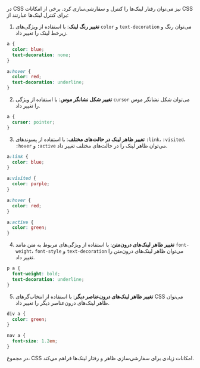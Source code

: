 در CSS نیز می‌توان رفتار لینک‌ها را کنترل و سفارشی‌سازی کرد. برخی از امکانات CSS برای کنترل لینک‌ها عبارتند از:

1. **تغییر رنگ لینک**: با استفاده از ویژگی‌های `color` و `text-decoration` می‌توان رنگ و زیرخط لینک را تغییر داد.

```css
a {
  color: blue;
  text-decoration: none;
}

a:hover {
  color: red;
  text-decoration: underline;
}
```

2. **تغییر شکل نشانگر موس**: با استفاده از ویژگی `cursor` می‌توان شکل نشانگر موس را تغییر داد.

```css
a {
  cursor: pointer;
}
```

3. **تغییر ظاهر لینک در حالت‌های مختلف**: با استفاده از پسوندهای `:link`، `:visited`، `:hover` و `:active` می‌توان ظاهر لینک را در حالت‌های مختلف تغییر داد.

```css
a:link {
  color: blue;
}

a:visited {
  color: purple;
}

a:hover {
  color: red;
}

a:active {
  color: green;
}
```

4. **تغییر ظاهر لینک‌های درون‌متن**: با استفاده از ویژگی‌های مربوط به متن مانند `font-weight`، `font-style` و `text-decoration` می‌توان ظاهر لینک‌های درون‌متن را تغییر داد.

```css
p a {
  font-weight: bold;
  text-decoration: underline;
}
```

5. **تغییر ظاهر لینک‌های درون‌عناصر دیگر**: با استفاده از انتخاب‌گرهای CSS می‌توان ظاهر لینک‌های درون‌عناصر دیگر را تغییر داد.

```css
div a {
  color: green;
}

nav a {
  font-size: 1.2em;
}
```

در مجموع، CSS امکانات زیادی برای سفارشی‌سازی ظاهر و رفتار لینک‌ها فراهم می‌کند.
